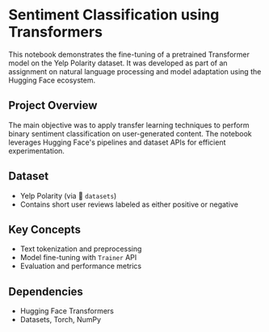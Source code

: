 # Sentiment Classification using Transformers

This notebook demonstrates the fine-tuning of a pretrained Transformer model on the Yelp Polarity dataset. It was developed as part of an assignment on natural language processing and model adaptation using the Hugging Face ecosystem.

## Project Overview

The main objective was to apply transfer learning techniques to perform binary sentiment classification on user-generated content. The notebook leverages Hugging Face's pipelines and dataset APIs for efficient experimentation.

## Dataset

- Yelp Polarity (via 🤗 `datasets`)
- Contains short user reviews labeled as either positive or negative

## Key Concepts

- Text tokenization and preprocessing
- Model fine-tuning with `Trainer` API
- Evaluation and performance metrics

## Dependencies

- Hugging Face Transformers
- Datasets, Torch, NumPy
